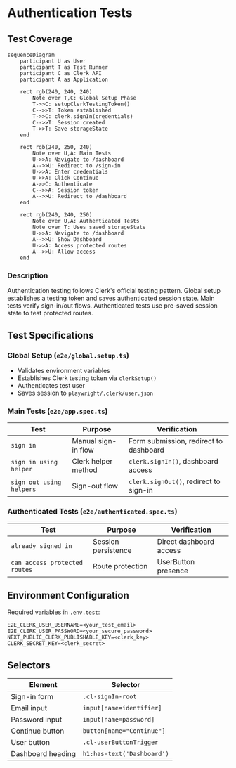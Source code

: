 # Authentication Tests

## Test Coverage

```mermaid
sequenceDiagram
    participant U as User
    participant T as Test Runner
    participant C as Clerk API
    participant A as Application
    
    rect rgb(240, 240, 240)
        Note over T,C: Global Setup Phase
        T->>C: setupClerkTestingToken()
        C-->>T: Token established
        T->>C: clerk.signIn(credentials)
        C-->>T: Session created
        T->>T: Save storageState
    end
    
    rect rgb(240, 250, 240)
        Note over U,A: Main Tests
        U->>A: Navigate to /dashboard
        A-->>U: Redirect to /sign-in
        U->>A: Enter credentials
        U->>A: Click Continue
        A->>C: Authenticate
        C-->>A: Session token
        A-->>U: Redirect to /dashboard
    end
    
    rect rgb(240, 240, 250)
        Note over U,A: Authenticated Tests
        Note over T: Uses saved storageState
        U->>A: Navigate to /dashboard
        A-->>U: Show Dashboard
        U->>A: Access protected routes
        A-->>U: Allow access
    end
```

### Description
Authentication testing follows Clerk's official testing pattern. Global setup establishes a testing token and saves authenticated session state. Main tests verify sign-in/out flows. Authenticated tests use pre-saved session state to test protected routes.

## Test Specifications

### Global Setup (`e2e/global.setup.ts`)
- Validates environment variables
- Establishes Clerk testing token via `clerkSetup()`
- Authenticates test user
- Saves session to `playwright/.clerk/user.json`

### Main Tests (`e2e/app.spec.ts`)
| Test | Purpose | Verification |
|------|---------|--------------|
| `sign in` | Manual sign-in flow | Form submission, redirect to dashboard |
| `sign in using helper` | Clerk helper method | `clerk.signIn()`, dashboard access |
| `sign out using helpers` | Sign-out flow | `clerk.signOut()`, redirect to sign-in |

### Authenticated Tests (`e2e/authenticated.spec.ts`)
| Test | Purpose | Verification |
|------|---------|--------------|
| `already signed in` | Session persistence | Direct dashboard access |
| `can access protected routes` | Route protection | UserButton presence |

## Environment Configuration

Required variables in `.env.test`:
```
E2E_CLERK_USER_USERNAME=<your_test_email>
E2E_CLERK_USER_PASSWORD=<your_secure_password>
NEXT_PUBLIC_CLERK_PUBLISHABLE_KEY=<clerk_key>
CLERK_SECRET_KEY=<clerk_secret>
```

## Selectors

| Element | Selector |
|---------|----------|
| Sign-in form | `.cl-signIn-root` |
| Email input | `input[name=identifier]` |
| Password input | `input[name=password]` |
| Continue button | `button[name="Continue"]` |
| User button | `.cl-userButtonTrigger` |
| Dashboard heading | `h1:has-text('Dashboard')` |